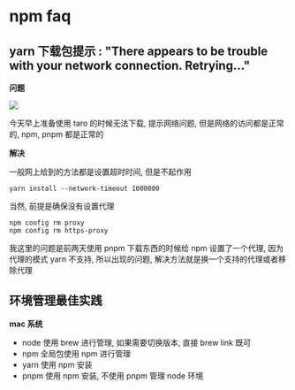 # npm faq

## yarn 下载包提示 : "There appears to be trouble with your network connection. Retrying..."

**问题**

![](https://file.wulicode.com/doc/20230712/1689126001803.png)

今天早上准备使用 taro 的时候无法下载, 提示网络问题, 但是网络的访问都是正常的, npm, pnpm 都是正常的

**解决**

一般网上给到的方法都是设置超时时间, 但是不起作用

```
yarn install --network-timeout 1000000
```

当然, 前提是确保没有设置代理

```
npm config rm proxy
npm config rm https-proxy
```

我这里的问题是前两天使用 pnpm 下载东西的时候给 npm 设置了一个代理, 因为代理的模式 yarn 不支持, 所以出现的问题,
解决方法就是换一个支持的代理或者移除代理

## 环境管理最佳实践

**mac 系统**

- node 使用 brew 进行管理, 如果需要切换版本, 直接 brew link 既可
- npm 全局包使用 npm 进行管理
- yarn 使用 npm 安装
- pnpm 使用 npm 安装, 不使用 pnpm 管理 node 环境